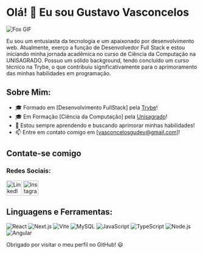 # Olá! 👋 Eu sou Gustavo Vasconcelos

![Fox GIF](https://media.giphy.com/media/xsE65jaPsUKUo/giphy.gif)



Eu sou um entusiasta da tecnologia e um apaixonado por desenvolvimento web. Atualmente, exerço a função de Desenvolvedor Full Stack e estou iniciando minha jornada acadêmica no curso de Ciência da Computação na UNISAGRADO. Possuo um sólido background, tendo concluído um curso técnico na Trybe, o que contribuiu significativamente para o aprimoramento das minhas habilidades em programação.

## Sobre Mim:

- 🎓 Formado em [Desenvolvimento FullStack] pela [Trybe](https://www.betrybe.com/)!
- 🎓 Em Formação [Ciência da Computação] pela [Unisagrado](https://unisagrado.edu.br)!
- 🌱 Estou sempre aprendendo e buscando aprimorar minhas habilidades!
- 📫 Entre em contato comigo em [vasconcelosgudev@gmail.com]!

## Contate-se comigo

### Redes Sociais:
<p align="left">
  <a href="https://www.linkedin.com/in/vasconcelos-gu/" target="_blank"><img align="center" src="https://img.icons8.com/color/48/000000/linkedin.png" alt="LinkedIn" height="40" width="40" /></a>
  <a href="https://instagram.com/vasconcelosgu/" target="_blank"><img align="center" src="https://img.icons8.com/color/48/000000/instagram-new.png" alt="Instagram" height="40" width="40" /></a>
</p>

## Linguagens e Ferramentas:
<p align="left">
  <img src="https://img.icons8.com/color/48/000000/react-native.png" alt="React" />
  <img src="https://img.icons8.com/color/48/000000/nextjs" alt="Next.js" />
  <img src="https://img.icons8.com/color/48/000000/vite.png" alt="Vite" />
  <img src="https://img.icons8.com/color/48/000000/mysql.png" alt="MySQL" />
  <img src="https://img.icons8.com/color/48/000000/javascript.png" alt="JavaScript" />
  <img src="https://img.icons8.com/color/48/000000/typescript.png" alt="TypeScript" />
  <img src="https://img.icons8.com/color/48/000000/nodejs.png" alt="Node.js" />
  <img src="https://img.icons8.com/color/48/000000/angularjs.png" alt="Angular" />
</p>

Obrigado por visitar o meu perfil no GitHub! 😃
